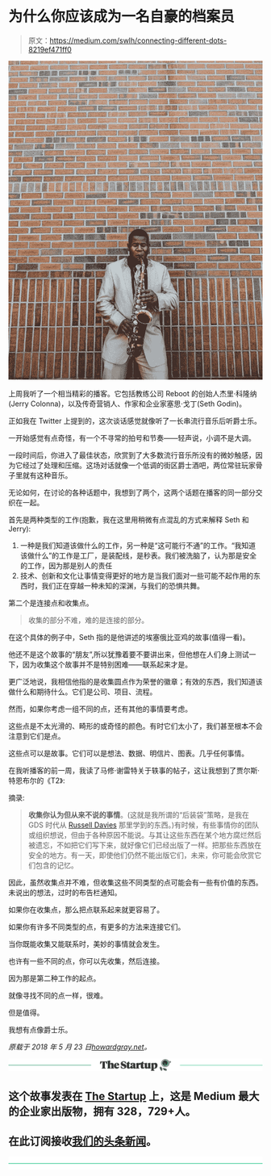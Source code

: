 # 为什么你应该成为一名自豪的档案员

> 原文：<https://medium.com/swlh/connecting-different-dots-8219ef471ff0>

![](img/c419483de7ab2b010b43acea2ed87b99.png)

上周我听了一个相当精彩的播客。它包括教练公司 Reboot 的创始人杰里·科隆纳(Jerry Colonna)，以及传奇营销人、作家和企业家塞思·戈丁(Seth Godin)。

正如我在 Twitter 上提到的，这次谈话感觉就像听了一长串流行音乐后听爵士乐。

一开始感觉有点奇怪，有一个不寻常的拍号和节奏——轻声说，小调不是大调。

一段时间后，你进入了最佳状态，欣赏到了大多数流行音乐所没有的微妙触感，因为它经过了处理和压缩。这场对话就像一个低调的街区爵士酒吧，两位常驻玩家骨子里就有这种音乐。

无论如何，在讨论的各种话题中，我想到了两个，这两个话题在播客的同一部分交织在一起。

首先是两种类型的工作(抱歉，我在这里用稍微有点混乱的方式来解释 Seth 和 Jerry):

1.  一种是我们知道该做什么的工作，另一种是“这可能行不通”的工作。“我知道该做什么”的工作是工厂，是装配线，是秒表。我们被洗脑了，认为那是安全的工作，因为那是别人的责任
2.  技术、创新和文化让事情变得更好的地方是当我们面对一些可能不起作用的东西时，我们正在穿越一种未知的深渊，与我们的恐惧共舞。

第二个是连接点和收集点。

> 收集的部分不难，难的是连接的部分。

在这个具体的例子中，Seth 指的是他讲述的埃塞俄比亚鸡的故事(值得一看)。

他还不是这个故事的“朋友”,所以犹豫着要不要讲出来，但他想在人们身上测试一下，因为收集这个故事并不是特别困难——联系起来才是。

更广泛地说，我相信他指的是收集圆点作为荣誉的徽章；有效的东西，我们知道该做什么和期待什么。它们是公司、项目、流程。

然而，如果你考虑一组不同的点，还有其他的事情要考虑。

这些点是不太光滑的、畸形的或奇怪的颜色。有时它们太小了，我们甚至根本不会注意到它们是点。

这些点可以是故事。它们可以是想法、数据、明信片、图表。几乎任何事情。

在我听播客的前一周，我读了马修·谢雷特关于轶事的帖子，这让我想到了贾尔斯·特恩布尔的《T2》:

摘录:

> **收集你认为但从来不说的事情**。(这就是我所谓的“后装袋”策略，是我在 GDS 时代从 [Russell Davies](http://www.russelldavies.com/) 那里学到的东西。)有时候，有些事情你的团队或组织想说，但由于各种原因不能说。与其让这些东西在某个地方腐烂然后被遗忘，不如把它们写下来，就好像它们已经出版了一样。把那些东西放在安全的地方。有一天，即使他们仍然不能出版它们，未来，你可能会欣赏它们包含的记忆。

因此，虽然收集点并不难，但收集这些不同类型的点可能会有一些有价值的东西。未说出的想法，过时的布告栏通知。

如果你在收集点，那么把点联系起来就更容易了。

如果你有许多不同类型的点，有更多的方法来连接它们。

当你既能收集又能联系时，美妙的事情就会发生。

也许有一些不同的点，你可以先收集，然后连接。

因为那是第二种工作的起点。

就像寻找不同的点一样，很难。

但是值得。

我想有点像爵士乐。

*原载于 2018 年 5 月 23 日*[*howardgray.net*](http://howardgray.net/2018/05/23/connecting-different-dots/)*。*

[![](img/308a8d84fb9b2fab43d66c117fcc4bb4.png)](https://medium.com/swlh)

## 这个故事发表在 [The Startup](https://medium.com/swlh) 上，这是 Medium 最大的企业家出版物，拥有 328，729+人。

## 在此订阅接收[我们的头条新闻](http://growthsupply.com/the-startup-newsletter/)。

[![](img/b0164736ea17a63403e660de5dedf91a.png)](https://medium.com/swlh)